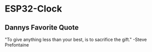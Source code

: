 # ESP32-Clock

## Dannys Favorite Quote

"To give anything less than your best, is to sacrifice the gift."
-Steve Prefontaine
